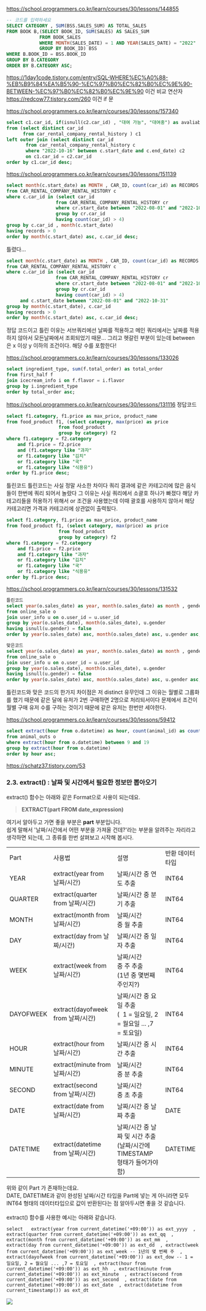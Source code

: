 https://school.programmers.co.kr/learn/courses/30/lessons/144855

```sql
-- 코드를 입력하세요
SELECT CATEGORY , SUM(BSS.SALES_SUM) AS TOTAL_SALES
FROM BOOK B,(SELECT BOOK_ID, SUM(SALES) AS SALES_SUM
            FROM BOOK_SALES
            WHERE MONTH(SALES_DATE) = 1 AND YEAR(SALES_DATE) = "2022"
            GROUP BY BOOK_ID) BSS
WHERE B.BOOK_ID = BSS.BOOK_ID
GROUP BY B.CATEGORY
ORDER BY B.CATEGORY ASC;
```

https://1day1code.tistory.com/entry/SQL-WHERE%EC%A0%88-%EB%B9%84%EA%B5%90-%EC%97%B0%EC%82%B0%EC%9E%90-BETWEEN-%EC%97%B0%EC%82%B0%EC%9E%90
이건 비교 연산자
https://redcow77.tistory.com/260
이건 if 문 



https://school.programmers.co.kr/learn/courses/30/lessons/157340

```sql
select c1.car_id, if(isnull(c2.car_id) , "대여 가능", "대여중") as avaliability
from (select distinct car_id 
      from car_rental_company_rental_history ) c1
left outer join (select distinct car_id 
       from car_rental_company_rental_history c
       where "2022-10-16" between c.start_date and c.end_date) c2
       on c1.car_id = c2.car_id
order by c1.car_id desc;
```

https://school.programmers.co.kr/learn/courses/30/lessons/151139

```sql
select month(c.start_date) as MONTH , CAR_ID, count(car_id) as RECORDS
from CAR_RENTAL_COMPANY_RENTAL_HISTORY c
where c.car_id in (select car_id
                  from CAR_RENTAL_COMPANY_RENTAL_HISTORY cr
                  where cr.start_date between "2022-08-01" and "2022-10-31"
                  group by cr.car_id
                  having count(car_id) > 4)
group by c.car_id , month(c.start_date)
having records > 0
order by month(c.start_date) asc, c.car_id desc;
```

틀렸다...

```sql
select month(c.start_date) as MONTH , CAR_ID, count(car_id) as RECORDS
from CAR_RENTAL_COMPANY_RENTAL_HISTORY c
where c.car_id in (select car_id
                  from CAR_RENTAL_COMPANY_RENTAL_HISTORY cr
                  where cr.start_date between "2022-08-01" and "2022-10-31"
                  group by cr.car_id
                  having count(car_id) > 4)
     and c.start_date between "2022-08-01" and "2022-10-31"
group by month(c.start_date), c.car_id 
having records > 0
order by month(c.start_date) asc, c.car_id desc;
```

정답 코드이고 틀린 이유는 서브쿼리에선 날짜를 적용하고 메인 쿼리에서는 날짜를 적용하지 않아서 모든날짜에서 조회되었기 때문...
그리고 헷갈린 부분이 있는데 between 은 x 이상 y 이하의 조건이다. 해당 수를 포함한다!


https://school.programmers.co.kr/learn/courses/30/lessons/133026

```sql
select ingredient_type, sum(f.total_order) as total_order
from first_half f
join icecream_info i on f.flavor = i.flavor
group by i.ingredient_type
order by total_order asc;
```

https://school.programmers.co.kr/learn/courses/30/lessons/131116
정답코드

```sql
select f1.category, f1.price as max_price, product_name
from food_product f1, (select category, max(price) as price
                   from food_product
                   group by category) f2
where f1.category = f2.category 
    and f1.price = f2.price 
    and (f1.category like "과자" 
    or f1.category like "김치" 
    or f1.category like "국" 
    or f1.category like "식용유")
order by f1.price desc;
```

틀린코드
틀린코드는 사실 정말 사소한 차이다 쿼리 결과에 같은 카테고리에 많은 음식들이 한번에 쿼리 되어서 놀랐다 그 이유는 사실 쿼리에서 소괄호 하나가 빠졌다 해당 카테고리들을 허용하기 위해서 or 조건을 사용했는데 이때 괄호를 사용하지 않아서 해당 카테고리면 가격과 카테고리에 상관없이 출력됬다.

```sql
select f1.category, f1.price as max_price, product_name
from food_product f1, (select category, max(price) as price
                   from food_product
                   group by category) f2
where f1.category = f2.category 
    and f1.price = f2.price 
    and f1.category like "과자" 
    or f1.category like "김치" 
    or f1.category like "국" 
    or f1.category like "식용유"
order by f1.price desc;
```



https://school.programmers.co.kr/learn/courses/30/lessons/131532

```sql
틀린코드
select year(o.sales_date) as year, month(o.sales_date) as month , gender, count( o.user_id) as users
from online_sale o
join user_info u on o.user_id = u.user_id
group by year(o.sales_date), month(o.sales_date), u.gender
having isnull(u.gender) = false
order by year(o.sales_date) asc, month(o.sales_date) asc, u.gender asc;

맞은코드
select year(o.sales_date) as year, month(o.sales_date) as month , gender, count(distinct o.user_id) as users
from online_sale o
join user_info u on o.user_id = u.user_id
group by year(o.sales_date), month(o.sales_date), u.gender
having isnull(u.gender) = false
order by year(o.sales_date) asc, month(o.sales_date) asc, u.gender asc;
```

틀린코드와 맞은 코드의 한가지 차이점은 저 distinct 유무인데 그 이유는 월별로 그룹화를 했기 때문에 같은 달에 유저가 2번 구매하면 2명으로 처리되서이다 문제에서 조건이 월별 구매 유저 수를 구하는 것이기 때문에 같은 유저는 한번만 세야한다.

https://school.programmers.co.kr/learn/courses/30/lessons/59412

```sql
select extract(hour from o.datetime) as hour, count(animal_id) as count
from animal_outs o
where extract(hour from o.datetime) between 9 and 19
group by extract(hour from o.datetime)
order by hour asc;
```

https://schatz37.tistory.com/53
### 2.3. extract() : 날짜 및 시간에서 필요한 정보만 뽑아오기

extract() 함수는 아래와 같은 Format으로 사용이 되는데요.

> **EXTRACT(part FROM date_expression)**

여기서 알아두고 가면 좋을 부분은 **part** 부분입니다.  
쉽게 말해서 '날짜/시간에서 어떤 부분을 가져올 건데?'라는 부분을 알려주는 자리라고 생각하면 되는데, 그 종류를 한번 살펴보고 시작해 봅시다.

|   |   |   |   |
|---|---|---|---|
|Part|사용법|설명|반환 데이터 타입|
|YEAR|extract(year from 날짜/시간)|날짜/시간 중 연도 추출|INT64|
|QUARTER|extract(quarter from 날짜/시간)|날짜/시간 중 분기 추출|INT64|
|MONTH|extract(month from 날짜/시간)|날짜/시간 중 월 추출|INT64|
|DAY|extract(day from 날짜/시간)|날짜/시간 중 일자 추출|INT64|
|WEEK|extract(week from 날짜/시간)|날짜/시간 중 주 추출  <br>(1년 중 몇번째 주인지?)|INT64|
|DAYOFWEEK|extract(dayofweek from 날짜/시간)|날짜/시간 중 요일 추출   <br>(  1 = 일요일, 2 = 월요일 ... ,7 = 토요일)|INT64|
|HOUR|extract(hour from 날짜/시간)|날짜/시간 중 시간 추출|INT64|
|MINUTE|extract(minute from 날짜/시간)|날짜/시간 중 분 추출|INT64|
|SECOND|extract(second from 날짜/시간)|날짜/시간 중 초 추출|INT64|
|DATE|extract(date from 날짜/시간)|날짜/시간 중 날짜 추출|DATE|
|DATETIME|extract(datetime from 날짜/시간)|날짜/시간 중 날짜 및 시간 추출   <br>(날짜/시간에 TIMESTAMP 형태가 들어가야 함)|DATETIME|

위와 같이 Part 가 존재하는데요.  
DATE, DATETIME과 같이 완성된 날짜/시간 타입을 Part에 넣는 게 아니라면 모두 INT64 형태의 데이터타입으로 값이 반환된다는 점 알아두시면 좋을 것 같습니다.  
   
extract() 함수를 사용한 예시는 아래와 같습니다.

```
select   extract(year from current_datetime('+09:00')) as ext_yyyy  , extract(quarter from current_datetime('+09:00')) as ext_qq  , extract(month from current_datetime('+09:00')) as ext_mm  , extract(day from current_datetime('+09:00')) as ext_dd  , extract(week from current_datetime('+09:00')) as ext_week -- 1년의 몇 번째 주  , extract(dayofweek from current_datetime('+09:00')) as ext_dow -- 1 = 일요일, 2 = 월요일 ... ,7 = 토요일  , extract(hour from current_datetime('+09:00')) as ext_hh  , extract(minute from current_datetime('+09:00')) as ext_minute  , extract(second from current_datetime('+09:00')) as ext_second  , extract(date from current_datetime('+09:00')) as ext_date  , extract(datetime from current_timestamp()) as ext_dt
```

![](https://blog.kakaocdn.net/dn/cx3s4Z/btr5paQCKbv/gt2gPkq8QOQ0YZkMlDsPjk/img.png)



